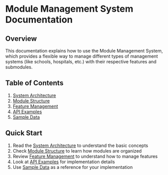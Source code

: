 # Module Management System Documentation

## Overview
This documentation explains how to use the Module Management System, which provides a flexible way to manage different types of management systems (like schools, hospitals, etc.) with their respective features and submodules.

## Table of Contents
1. [System Architecture](./architecture.md)
2. [Module Structure](./structure.md)
3. [Feature Management](./features.md)
4. [API Examples](./api-examples.md)
5. [Sample Data](./sample-data.md)

## Quick Start
1. Read the [System Architecture](./architecture.md) to understand the basic concepts
2. Check [Module Structure](./structure.md) to learn how modules are organized
3. Review [Feature Management](./features.md) to understand how to manage features
4. Look at [API Examples](./api-examples.md) for implementation details
5. Use [Sample Data](./sample-data.md) as a reference for your implementation 
